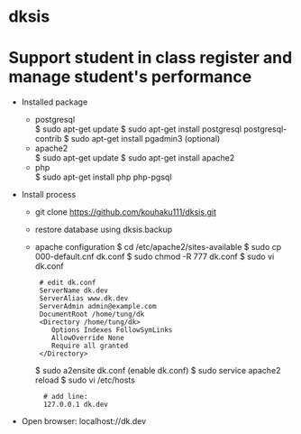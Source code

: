 # dksis
# Support student in class register and manage student's performance 

- Installed package
    + postgresql  
	      $ sudo apt-get update
        $ sudo apt-get install postgresql postgresql-contrib
        $ sudo apt-get install pgadmin3 (optional)
    + apache2		
			  $ sudo apt-get update
    		$ sudo apt-get install apache2
    + php       	
			  $ sudo apt-get install php php-pgsql

- Install process
    + git clone	https://github.com/kouhaku111/dksis.git
    + restore database using dksis.backup
    + apache configuration
        $ cd /etc/apache2/sites-available
        $ sudo cp 000-default.cnf dk.conf
        $ sudo chmod -R 777 dk.conf
        $ sudo vi dk.conf
        
           # edit dk.conf
           ServerName dk.dev
           ServerAlias www.dk.dev 
           ServerAdmin admin@example.com
           DocumentRoot /home/tung/dk
           <Directory /home/tung/dk>
              Options Indexes FollowSymLinks
              AllowOverride None
              Require all granted
           </Directory>
          
         $ sudo a2ensite dk.conf (enable dk.conf)
         $ sudo service apache2 reload
         $ sudo vi /etc/hosts
         
            # add line:  
            127.0.0.1 dk.dev
            
- Open browser: localhost://dk.dev
